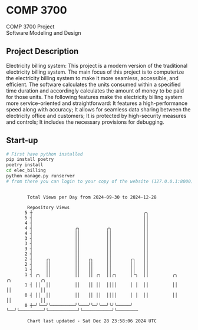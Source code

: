 # COMP 3700
COMP 3700 Project  
Software Modeling and Design
## Project Description
Electricity billing system: This project is a modern version of the traditional electricity billing system. The main focus of this project is to computerize the electricity billing system to make it more seamless, accessible, and efficient. The software calculates the units consumed within a specified time duration and accordingly calculates the amount of money to be paid for those units. The following features make the electricity billing system more service-oriented and straightforward: It features a high-performance speed along with accuracy; It allows for seamless data sharing between the electricity office and customers; It is protected by high-security measures and controls; It includes the necessary provisions for debugging.

## Start-up
```bash
# First have python installed
pip install poetry
poetry install
cd elec_billing
python manage.py runserver
# from there you can login to your copy of the website (127.0.0.1:8000), default creds are admin/admin
```

```

        Total Views per Day from 2024-09-30 to 2024-12-28

        Repository Views
       5 ┼                                          ╭╮
       5 ┤                                          ││
       4 ┤                                          ││
       4 ┤                ╭╮          ╭╮            ││
       4 ┤                ││          ││            ││
       3 ┤                ││          ││            ││
       3 ┤                ││          ││            ││
       3 ┤                ││          ││            ││
       2 ┤                ││          ││            ││
       2 ┤     ╭╮         ││   ╭╮     ││       ╭╮   ││
       2 ┤     ││         ││   ││     ││       ││   ││
       1 ┤     ││         ││   ││     ││       ││   ││
       1 ┤ ╭╮  ││         ││   ││ ╭╮  ││╭╮     │╰╮  ││         ╭╮           ╭╮           ╭╮
       1 ┤ ││  ││         ││   ││ ││  ││││     │ │  ││         ││           ││           ││
       0 ┤ ││  ││         ││   ││ ││  ││││     │ │  ││         ││           ││           ││
       0 ┼─╯╰──╯╰─────────╯╰───╯╰─╯╰──╯╰╯╰─────╯ ╰──╯╰─────────╯╰───────────╯╰───────────╯╰────────

        Chart last updated - Sat Dec 28 23:58:06 2024 UTC
        
```
